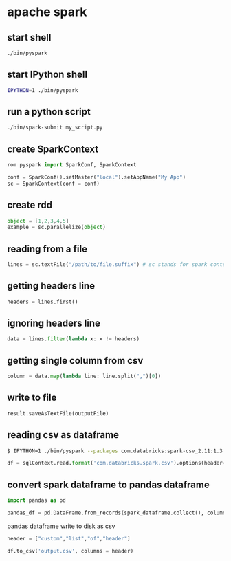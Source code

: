 apache spark
===

start shell
---
```bash
./bin/pyspark
```

start IPython shell
---
```bash
IPYTHON=1 ./bin/pyspark
```

run a python script
---
```bash
./bin/spark-submit my_script.py
```

create SparkContext
---
```python
rom pyspark import SparkConf, SparkContext

conf = SparkConf().setMaster("local").setAppName("My App")
sc = SparkContext(conf = conf)
```

create rdd
---
```python
object = [1,2,3,4,5]
example = sc.parallelize(object)
```

reading from a file
---
```python
lines = sc.textFile("/path/to/file.suffix") # sc stands for spark context
```

getting headers line
---
```python
headers = lines.first()
```

ignoring headers line
---
```python
data = lines.filter(lambda x: x != headers)
```

getting single column from csv
---
```python
column = data.map(lambda line: line.split(",")[0])
```

write to file
---
```python
result.saveAsTextFile(outputFile)
```

reading csv as dataframe
---
```bash
$ IPYTHON=1 ./bin/pyspark --packages com.databricks:spark-csv_2.11:1.3.0
```

```python
df = sqlContext.read.format('com.databricks.spark.csv').options(header='true', inferschema='true').load('file_name.csv')
```

convert spark dataframe to pandas dataframe
---
```python
import pandas as pd

pandas_df = pd.DataFrame.from_records(spark_dataframe.collect(), columns=spark_dataframe.columns)
```

pandas dataframe write to disk as csv
```python
header = ["custom","list","of","header"]

df.to_csv('output.csv', columns = header)
```



